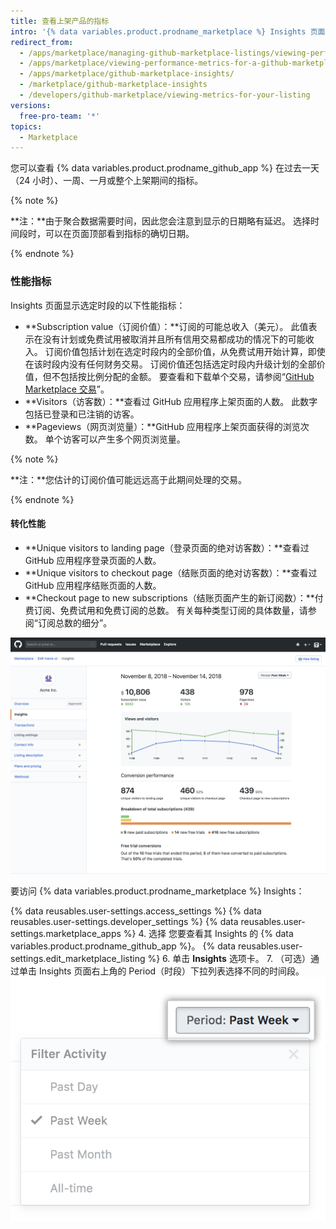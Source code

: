 ```yaml
---
title: 查看上架产品的指标
intro: '{% data variables.product.prodname_marketplace %} Insights 页面显示 {% data variables.product.prodname_github_app %} 的指标。 您可以使用这些指标来跟踪 {% data variables.product.prodname_github_app %} 的表现，并就价格、计划、免费试用以及如何看待营销活动的效果做出更明智的决定。'
redirect_from:
  - /apps/marketplace/managing-github-marketplace-listings/viewing-performance-metrics-for-a-github-marketplace-listing/
  - /apps/marketplace/viewing-performance-metrics-for-a-github-marketplace-listing/
  - /apps/marketplace/github-marketplace-insights/
  - /marketplace/github-marketplace-insights
  - /developers/github-marketplace/viewing-metrics-for-your-listing
versions:
  free-pro-team: '*'
topics:
  - Marketplace
---
```

您可以查看 {% data variables.product.prodname_github_app %} 在过去一天（24 小时）、一周、一月或整个上架期间的指标。

{% note %}

**注：**由于聚合数据需要时间，因此您会注意到显示的日期略有延迟。 选择时间段时，可以在页面顶部看到指标的确切日期。

{% endnote %}

### 性能指标

Insights 页面显示选定时段的以下性能指标：

* **Subscription value（订阅价值）：**订阅的可能总收入（美元）。 此值表示在没有计划或免费试用被取消并且所有信用交易都成功的情况下的可能收入。 订阅价值包括计划在选定时段内的全部价值，从免费试用开始计算，即使在该时段内没有任何财务交易。 订阅价值还包括选定时段内升级计划的全部价值，但不包括按比例分配的金额。 要查看和下载单个交易，请参阅“[GitHub Marketplace 交易](/marketplace/github-marketplace-transactions/)”。
* **Visitors（访客数）：**查看过 GitHub 应用程序上架页面的人数。 此数字包括已登录和已注销的访客。
* **Pageviews（网页浏览量）：**GitHub 应用程序上架页面获得的浏览次数。 单个访客可以产生多个网页浏览量。

{% note %}

**注：**您估计的订阅价值可能远远高于此期间处理的交易。

{% endnote %}

#### 转化性能

* **Unique visitors to landing page（登录页面的绝对访客数）：**查看过 GitHub 应用程序登录页面的人数。
* **Unique visitors to checkout page（结账页面的绝对访客数）：**查看过 GitHub 应用程序结账页面的人数。
* **Checkout page to new subscriptions（结账页面产生的新订阅数）：**付费订阅、免费试用和免费订阅的总数。 有关每种类型订阅的具体数量，请参阅“订阅总数的细分”。

![Marketplace insights](/assets/images/marketplace/marketplace_insights.png)

要访问 {% data variables.product.prodname_marketplace %} Insights：

{% data reusables.user-settings.access_settings %}
{% data reusables.user-settings.developer_settings %}
{% data reusables.user-settings.marketplace_apps %}
4. 选择
您要查看其 Insights 的 {% data variables.product.prodname_github_app %}。
{% data reusables.user-settings.edit_marketplace_listing %}
6. 单击 **Insights** 选项卡。
7. （可选）通过单击 Insights 页面右上角的 Period（时段）下拉列表选择不同的时间段。 ![Marketplace 时段](/assets/images/marketplace/marketplace_insights_time_period.png)
